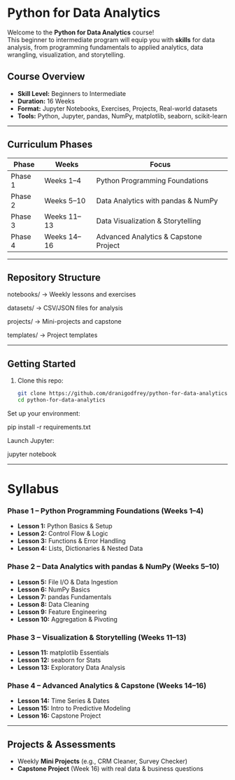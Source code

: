 # Python for Data Analytics 

Welcome to the **Python for Data Analytics** course!  
This beginner to intermediate program will equip you with **skills** for data analysis, from programming fundamentals to applied analytics,  data wrangling, visualization, and storytelling.


## Course Overview

- **Skill Level:** Beginners to Intermediate
- **Duration:** 16 Weeks
- **Format:** Jupyter Notebooks, Exercises, Projects, Real-world datasets
- **Tools:** Python, Jupyter, pandas, NumPy, matplotlib, seaborn, scikit-learn

---

## Curriculum Phases

| Phase   | Weeks       | Focus                                 |
| ------- | ----------- | ------------------------------------- |
| Phase 1 | Weeks 1–4   | Python Programming Foundations        |
| Phase 2 | Weeks 5–10  | Data Analytics with pandas & NumPy    |
| Phase 3 | Weeks 11–13 | Data Visualization & Storytelling     |
| Phase 4 | Weeks 14–16 | Advanced Analytics & Capstone Project |

---

## Repository Structure


 notebooks/ → Weekly lessons and exercises

 datasets/ → CSV/JSON files for analysis

 projects/ → Mini-projects and capstone

 templates/ → Project templates

---

## Getting Started

1. Clone this repo:
   ```bash
   git clone https://github.com/dranigodfrey/python-for-data-analytics.git
   cd python-for-data-analytics

Set up your environment:

 pip install -r requirements.txt


Launch Jupyter:

jupyter notebook




---

# Syllabus

### Phase 1 – Python Programming Foundations (Weeks 1–4)
- **Lesson 1:** Python Basics & Setup
- **Lesson 2:** Control Flow & Logic
- **Lesson 3:** Functions & Error Handling
- **Lesson 4:** Lists, Dictionaries & Nested Data

### Phase 2 – Data Analytics with pandas & NumPy (Weeks 5–10)
- **Lesson 5:** File I/O & Data Ingestion
- **Lesson 6:** NumPy Basics
- **Lesson 7:** pandas Fundamentals
- **Lesson 8:** Data Cleaning
- **Lesson 9:** Feature Engineering
- **Lesson 10:** Aggregation & Pivoting

### Phase 3 – Visualization & Storytelling (Weeks 11–13)
- **Lesson 11:** matplotlib Essentials
- **Lesson 12:** seaborn for Stats
- **Lesson 13:** Exploratory Data Analysis

### Phase 4 – Advanced Analytics & Capstone (Weeks 14–16)
- **Lesson 14:** Time Series & Dates
- **Lesson 15:** Intro to Predictive Modeling
- **Lesson 16:** Capstone Project

---

## Projects & Assessments

- Weekly **Mini Projects** (e.g., CRM Cleaner, Survey Checker)
- **Capstone Project** (Week 16) with real data & business questions
